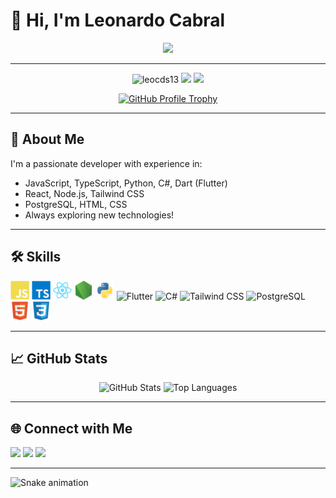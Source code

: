 # 👋 Hi, I'm Leonardo Cabral

<p align="center">
  <img src="https://readme-typing-svg.demolab.com?font=Fira+Code&size=24&pause=1000&color=00BFFF&center=true&vCenter=true&width=435&lines=Full-stack+Developer;Open+Source+Enthusiast;Tech+Lover+%F0%9F%92%BB;Always+Learning+%F0%9F%8E%93"/>
</p>

---

<p align="center">
  <img src="https://komarev.com/ghpvc/?username=leocds13&label=Profile+views&color=0e75b6&style=flat" alt="leocds13"/>
  <img src="https://img.shields.io/github/followers/leocds13?label=Followers&style=social"/>
  <img src="https://img.shields.io/github/stars/leocds13?label=Stars&style=social"/>
</p>

<p align="center">
  <a href="https://github.com/ryo-ma/github-profile-trophy">
    <img src="https://github-profile-trophy.vercel.app/?username=leocds13&theme=dracula&margin-w=10&margin-h=10&row=1" alt="GitHub Profile Trophy"/>
  </a>
</p>

---

## 🚀 About Me

I'm a passionate developer with experience in:

- JavaScript, TypeScript, Python, C#, Dart (Flutter)
- React, Node.js, Tailwind CSS
- PostgreSQL, HTML, CSS
- Always exploring new technologies!

---

## 🛠️ Skills

<p>
  <img src="https://raw.githubusercontent.com/devicons/devicon/master/icons/javascript/javascript-plain.svg" height="30" alt="JavaScript"/>
  <img src="https://raw.githubusercontent.com/devicons/devicon/master/icons/typescript/typescript-plain.svg" height="30" alt="TypeScript"/>
  <img src="https://raw.githubusercontent.com/devicons/devicon/master/icons/react/react-original.svg" height="30" alt="React"/>
  <img src="https://raw.githubusercontent.com/devicons/devicon/master/icons/nodejs/nodejs-original.svg" height="30" alt="Node.js"/>
  <img src="https://raw.githubusercontent.com/devicons/devicon/master/icons/python/python-original.svg" height="30" alt="Python"/>
  <img src="https://cdn.jsdelivr.net/gh/devicons/devicon/icons/flutter/flutter-original.svg" height="30" alt="Flutter"/>
  <img src="https://cdn.jsdelivr.net/gh/devicons/devicon/icons/csharp/csharp-plain.svg" height="30" alt="C#"/>
  <img src="https://cdn.jsdelivr.net/gh/devicons/devicon/icons/tailwindcss/tailwindcss-original.svg" height="30" alt="Tailwind CSS"/>
  <img src="https://cdn.jsdelivr.net/gh/devicons/devicon/icons/postgresql/postgresql-plain.svg" height="30" alt="PostgreSQL"/>
  <img src="https://raw.githubusercontent.com/devicons/devicon/master/icons/html5/html5-original.svg" height="30" alt="HTML5"/>
  <img src="https://raw.githubusercontent.com/devicons/devicon/master/icons/css3/css3-original.svg" height="30" alt="CSS3"/>
</p>

---

## 📈 GitHub Stats

<p align="center">
  <img height="180em" src="https://github-readme-stats.vercel.app/api?username=leocds13&show_icons=true&theme=default" alt="GitHub Stats"/>
  <img height="180em" src="https://github-readme-stats.vercel.app/api/top-langs/?username=leocds13&layout=compact&langs_count=7&theme=default" alt="Top Languages"/>
</p>

---

## 🌐 Connect with Me

<p>
  <a href="https://www.instagram.com/leonardo_cabralsan/" target="_blank"><img src="https://img.shields.io/badge/-Instagram-%23E4405F?style=for-the-badge&logo=instagram&logoColor=white"/></a>
  <a href="mailto:leocab.san@gmail.com"><img src="https://img.shields.io/badge/-Gmail-%23333?style=for-the-badge&logo=gmail&logoColor=white"/></a>
  <a href="https://www.linkedin.com/in/leonardocabralsantos" target="_blank"><img src="https://img.shields.io/badge/-LinkedIn-%230077B5?style=for-the-badge&logo=linkedin&logoColor=white"/></a>
</p>

---

![Snake animation](https://github.com/leocds13/leocds13/blob/output/github-contribution-grid-snake.svg)
